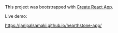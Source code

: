 This project was bootstrapped with [Create React App](https://github.com/facebookincubator/create-react-app).

Live demo:

https://janipalsamaki.github.io/hearthstone-app/

